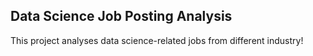 ## Data Science Job Posting Analysis

This project analyses data science-related jobs from different industry!
